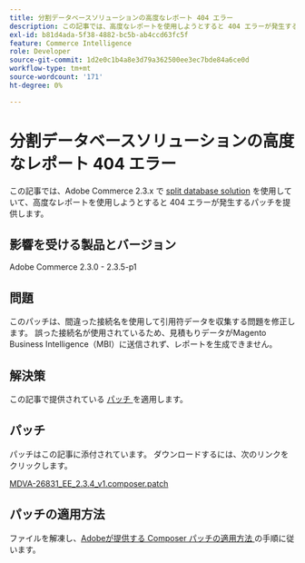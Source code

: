 ```yaml
---
title: 分割データベースソリューションの高度なレポート 404 エラー
description: この記事では、高度なレポートを使用しようとすると 404 エラーが発生する [split database solution] （https://devdocs.magento.com/guides/v2.3/config-guide/multi-master/multi-master.html）のAdobe Commerce 2.3.x ユーザー向けのパッチを提供します。
exl-id: b81d4ada-5f38-4882-bc5b-ab4ccd63fc5f
feature: Commerce Intelligence
role: Developer
source-git-commit: 1d2e0c1b4a8e3d79a362500ee3ec7bde84a6ce0d
workflow-type: tm+mt
source-wordcount: '171'
ht-degree: 0%

---
```


# 分割データベースソリューションの高度なレポート 404 エラー

この記事では、Adobe Commerce 2.3.x で [split database solution](https://devdocs.magento.com/guides/v2.3/config-guide/multi-master/multi-master.html) を使用していて、高度なレポートを使用しようとすると 404 エラーが発生するパッチを提供します。

## 影響を受ける製品とバージョン

Adobe Commerce 2.3.0 - 2.3.5-p1

## 問題

このパッチは、間違った接続名を使用して引用符データを収集する問題を修正します。 誤った接続名が使用されているため、見積もりデータがMagento Business Intelligence（MBI）に送信されず、レポートを生成できません。

## 解決策

この記事で提供されている [ パッチ ](assets/MDVA-26831_EE_2.3.4_v1.composer.patch.zip) を適用します。

## パッチ

パッチはこの記事に添付されています。 ダウンロードするには、次のリンクをクリックします。

[MDVA-26831\_EE\_2.3.4\_v1.composer.patch](assets/MDVA-26831_EE_2.3.4_v1.composer.patch.zip)

## パッチの適用方法

ファイルを解凍し、[Adobeが提供する Composer パッチの適用方法 ](/help/how-to/general/how-to-apply-a-composer-patch-provided-by-magento.md) の手順に従います。
